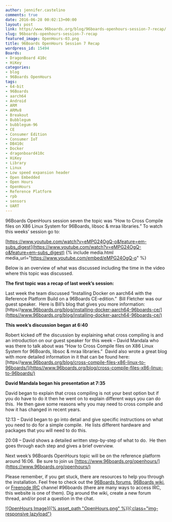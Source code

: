 ```yaml
---
author: jennifer.castelino
comments: true
date: 2016-06-28 00:02:13+00:00
layout: post
link: https//www.96boards.org/blog/96boards-openhours-session-7-recap/
slug: 96boards-openhours-session-7-recap
featured_image: OpenHours-03.png
title: 96Boards OpenHours Session 7 Recap
wordpress_id: 15494
Boards:
- DragonBoard 410c
- HiKey
categories:
- blog
- 96Boards OpenHours
tags:
- 64-bit
- 96Boards
- aarch64
- Android
- ARM
- ARMv8
- Breakout
- Bubblegum
- bubblegum-96
- CE
- Consumer Edition
- Consumer IoT
- DB410c
- Docker
- dragonboard410c
- HiKey
- Library
- Linux
- Low speed expansion header
- Open Embedded
- Open Hours
- OpenHours
- Reference Platform
- rpb
- sensors
- UART
---
```


96Boards OpenHours session seven the topic was “How to Cross Compile files on X86 Linux System for 96Boards, libsoc & mraa libraries.” To watch this weeks’ session go to:

[https://www.youtube.com/watch?v=eMPG24OgQ-o&feature=em-subs_digest](https://www.youtube.com/watch?v=eMPG24OgQ-o&feature=em-subs_digest)
{% include media.html media_url="https://www.youtube.com/embed/eMPG24OgQ-o" %}

Below is an overview of what was discussed including the time in the video where this topic was discussed.

**The first topic was a recap of last week’s session:**

Last week the team discussed “Installing Docker on aarch64 with the Reference Platform Build on a 96Boards CE-edition.”  Bill Fletcher was our guest speaker.  Here is Bill’s blog that gives you more information:  [https//www.96boards.org/blog/installing-docker-aarch64-96boards-ce/](https//www.96boards.org/blog/installing-docker-aarch64-96boards-ce/)

**This week’s discussion began at 6:40**

Robert kicked off the discussion by explaining what cross compiling is and an introduction on our guest speaker for this week – David Mandala who was there to talk about was “How to Cross Compile files on X86 Linux System for 96Boards, libsoc & mraa libraries.”  David also wrote a great blog with more detailed information in it that can be found here:  [https//www.96boards.org/blog/cross-compile-files-x86-linux-to-96boards/](https//www.96boards.org/blog/cross-compile-files-x86-linux-to-96boards/)

**David Mandala began his presentation at 7:35**

David began to explain that cross compiling is not your best option but if you do have to do it then he went on to explain different ways you can do this.  He then gave some reasons why you may need to cross compile and how it has changed in recent years.

12:13 – David began to go into detail and give specific instructions on what you need to do for a simple compile.  He lists different hardware and packages that you will need to do this.

20:08 – David shows a detailed written step-by-step of what to do.  He then goes through each step and gives a brief overview.

Next week’s 96Boards OpenHours topic will be on the reference platform around 16:06.  Be sure to join us [https://www.96boards.org/openhours/](https://www.96boards.org/openhours/)

Please remember, if you get stuck, there are resources to help you through the installation. Feel free to check out the [96Boards forums](https//discuss.96boards.org/), [96Boards wiki](https://github.com/96boards/documentation/wiki), or [Freenode IRC](http://webchat.freenode.net/?channels=%2396boards) channel #96boards (there are many ways to access IRC, this website is one of them). Dig around the wiki, create a new forum thread, and/or post a question in the chat.

[![OpenHours Image]({% asset_path "OpenHours.png" %}){:class="img-responsive lazyload"}](https//www.96boards.org/openhours/)
